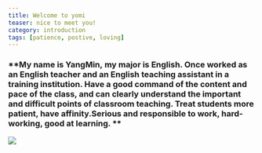 ```yaml
---
title: Welcome to yomi
teaser: nice to meet you!
category: introduction
tags: [patience, postive, loving]
---
```


### **My name is YangMin, my major is English. Once worked as an English teacher and an English teaching assistant in a training institution. Have a good command of the content and pace of the class, and can clearly understand the important and difficult points of classroom teaching. Treat students more patient, have affinity.Serious and responsible to work, hard-working, good at learning. **

![](https://wx1.sinaimg.cn/mw690/007awXQDly1ga2c89enhvj32c02c0hdv.jpg)